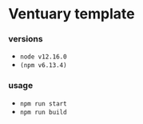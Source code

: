 # Ventuary template

### versions

- `node v12.16.0`
- `(npm v6.13.4)`

### usage

- `npm run start`
- `npm run build`
